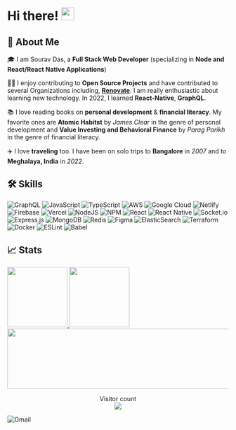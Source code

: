 # Hi there! <img src="https://media.giphy.com/media/hvRJCLFzcasrR4ia7z/giphy.gif" width="29px" height="29px">

## 🚀 About Me

🎓 I am Sourav Das, a **Full Stack Web Developer** (specializing in **Node and React/React Native Applications**)

👨‍💻 I enjoy contributing to **Open Source Projects** and have contributed to several Organizations including, **[Renovate](https://github.com/renovatebot/renovate)**. I am really enthusiastic about learning new technology. In 2022, I learned **React-Native**, **GraphQL**.

📚 I love reading books on **personal development** & **financial literacy**. My favorite ones are **Atomic Habitst** by _James Clear_ in the genre of personal development and **Value Investing and Behavioral Finance** by _Parag Parikh_ in the genre of financial literacy.

✈️ I love **traveling** too. I have been on solo trips to **Bangalore** in _2007_ and to **Meghalaya, India** in _2022_.

## 🛠️ Skills
![GraphQL](https://img.shields.io/badge/-GraphQL-E10098?style=flat&logo=graphql&logoColor=white) 
![JavaScript](https://img.shields.io/badge/javascript-%23323330.svg?style=flat&logo=javascript&logoColor=%23F7DF1E) 
![TypeScript](https://img.shields.io/badge/typescript-%23007ACC.svg?style=flat&logo=typescript&logoColor=white) 
![AWS](https://img.shields.io/badge/AWS-%23FF9900.svg?style=flat&logo=amazon-aws&logoColor=white) 
![Google Cloud](https://img.shields.io/badge/Google%20Cloud-%234285F4.svg?style=flat&logo=google-cloud&logoColor=white) 
![Netlify](https://img.shields.io/badge/netlify-%23000000.svg?style=flat&logo=netlify&logoColor=#00C7B7) 
![Firebase](https://img.shields.io/badge/firebase-%23039BE5.svg?style=flat&logo=firebase)
![Vercel](https://img.shields.io/badge/vercel-%23000000.svg?style=flat&logo=vercel&logoColor=white)
![NodeJS](https://img.shields.io/badge/node.js-6DA55F?style=flat&logo=node.js&logoColor=white)
![NPM](https://img.shields.io/badge/NPM-%23000000.svg?style=flat&logo=npm&logoColor=white)
![React](https://img.shields.io/badge/react-%2320232a.svg?style=flat&logo=react&logoColor=%2361DAFB)
![React Native](https://img.shields.io/badge/react_native-%2320232a.svg?style=flat&logo=react&logoColor=%2361DAFB)
![Socket.io](https://img.shields.io/badge/Socket.io-black?style=flat&logo=socket.io&badgeColor=010101) ![Express.js](https://img.shields.io/badge/express.js-%23404d59.svg?style=flat&logo=express&logoColor=%2361DAFB)
![MongoDB](https://img.shields.io/badge/MongoDB-%234ea94b.svg?style=flat&logo=mongodb&logoColor=white)
![Redis](https://img.shields.io/badge/redis-%23DD0031.svg?style=flat&logo=redis&logoColor=white)
![Figma](https://img.shields.io/badge/figma-%23F24E1E.svg?style=flat&logo=figma&logoColor=white)
![ElasticSearch](https://img.shields.io/badge/-ElasticSearch-005571?style=flat&logo=elasticsearch)
![Terraform](https://img.shields.io/badge/terraform-%235835CC.svg?style=flat&logo=terraform&logoColor=white)
![Docker](https://img.shields.io/badge/docker-%230db7ed.svg?style=flat&logo=docker&logoColor=white)
![ESLint](https://img.shields.io/badge/ESLint-4B3263?style=flat&logo=eslint&logoColor=white)
![Babel](https://img.shields.io/badge/Babel-F9DC3e?style=flat&logo=babel&logoColor=black)


## 📈 Stats
<a href="https://1xengineer.com/?ref=github">
  <img height="137px" src="https://github-readme-stats.vercel.app/api?username=souravdasslg&hide_title=true&hide_border=true&show_icons=true&include_all_commits=true&count_private=true&line_height=21&text_color=000&icon_color=000&bg_color=0,ea6161,ffc64d,fffc4d,52fa5a&theme=graywhite"/>  
</a>

<a href="https://1xengineer.com/?ref=github">
  <img height="137px" src="https://github-readme-stats.vercel.app/api/top-langs/?username=souravdasslg&hide=html&hide_title=true&hide_border=true&layout=compact&langs_count=6&text_color=000&icon_color=fff&bg_color=0,52fa5a,4dfcff,c64dff&theme=graywhite" />
</a>

<a href="https://1xengineer.com/?ref=github">
  <img height="137px" width="1000px" src="https://github-readme-streak-stats.herokuapp.com?user=souravdasslg&theme=blue-green&hide_border=true" />
</a>

<br>


<p align="center"> 
  Visitor count<br>
    <img src="https://profile-counter.glitch.me/souravdasslg/count.svg" />
</p>


![Gmail](https://img.shields.io/badge/-Gmail-EA4335.svg?style=flat&logo=Gmail&logoColor=white) 

